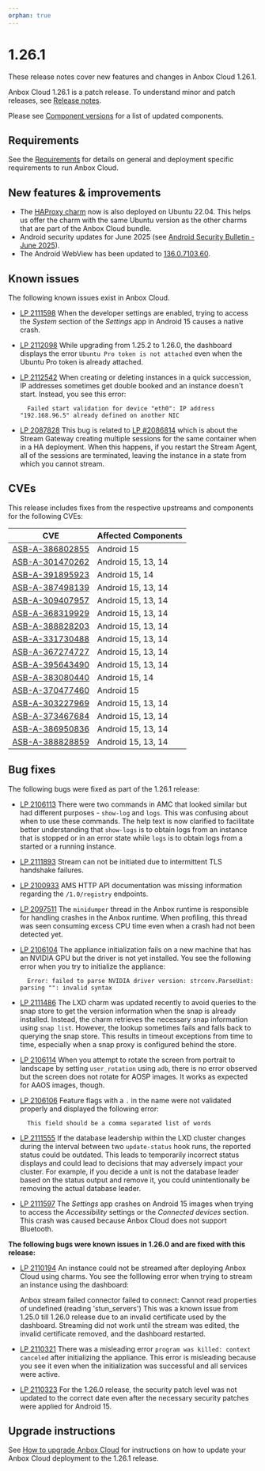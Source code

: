 ```yaml
---
orphan: true
---
```

# 1.26.1

These release notes cover new features and changes in Anbox Cloud 1.26.1.

Anbox Cloud 1.26.1 is a patch release. To understand minor and patch releases, see [Release notes](https://documentation.ubuntu.com/anbox-cloud/en/latest/reference/release-notes/release-notes).

Please see [Component versions](https://documentation.ubuntu.com/anbox-cloud/en/latest/reference/component-versions/) for a list of updated components.

## Requirements

See the [Requirements](https://documentation.ubuntu.com/anbox-cloud/en/latest/reference/requirements/) for details on general and deployment specific requirements to run Anbox Cloud.

## New features & improvements
* The [HAProxy charm](https://charmhub.io/haproxy) now is also deployed on Ubuntu 22.04. This helps us offer the charm with the same Ubuntu version as the other charms that are part of the Anbox Cloud bundle.<!--AC-3329-->
* Android security updates for June 2025 (see [Android Security Bulletin - June 2025](https://source.android.com/docs/security/bulletin/2025-06-01)).
* The Android WebView has been updated to [136.0.7103.60](https://chromereleases.googleblog.com/2025/04/chrome-for-android-update_29.html).<!--AC-3316-->

## Known issues

The following known issues exist in Anbox Cloud.

* [LP 2111598](https://bugs.launchpad.net/anbox-cloud/+bug/2111598) When the developer settings are enabled, trying to access the *System* section of the *Settings* app in Android 15 causes a native crash.
* [LP 2112098](https://bugs.launchpad.net/anbox-cloud/+bug/2112098) While upgrading from 1.25.2 to 1.26.0, the dashboard displays the error `Ubuntu Pro token is not attached` even when the Ubuntu Pro token is already attached.
* [LP 2112542](https://bugs.launchpad.net/anbox-cloud/+bug/2112542) When creating or deleting instances in a quick succession, IP addresses sometimes get double booked and an instance doesn't start. Instead, you see this error:

        Failed start validation for device "eth0": IP address "192.168.96.5" already defined on another NIC

* [LP 2087828](https://bugs.launchpad.net/anbox-cloud/+bug/2087828) This bug is related to [LP #2086814](https://bugs.launchpad.net/bugs/2086814) which is about the Stream Gateway creating multiple sessions for the same container when in a HA deployment. When this happens, if you restart the Stream Agent, all of the sessions are terminated, leaving the instance in a state from which you cannot stream.

## CVEs

This release includes fixes from the respective upstreams and components for the following CVEs:

| CVE | Affected Components |
|-----|---------------------|
| [ASB-A-386802855](https://osv.dev/vulnerability/ASB-A-386802855) | Android 15 |
| [ASB-A-301470262](https://osv.dev/vulnerability/ASB-A-301470262) | Android 15, 13, 14 |
| [ASB-A-391895923](https://osv.dev/vulnerability/ASB-A-391895923) | Android 15, 14 |
| [ASB-A-387498139](https://osv.dev/vulnerability/ASB-A-387498139) | Android 15, 13, 14 |
| [ASB-A-309407957](https://osv.dev/vulnerability/ASB-A-309407957) | Android 15, 13, 14 |
| [ASB-A-368319929](https://osv.dev/vulnerability/ASB-A-368319929) | Android 15, 13, 14 |
| [ASB-A-388828203](https://osv.dev/vulnerability/ASB-A-388828203) | Android 15, 13, 14 |
| [ASB-A-331730488](https://osv.dev/vulnerability/ASB-A-331730488) | Android 15, 13, 14 |
| [ASB-A-367274727](https://osv.dev/vulnerability/ASB-A-367274727) | Android 15, 13, 14 |
| [ASB-A-395643490](https://osv.dev/vulnerability/ASB-A-395643490) | Android 15, 13, 14 |
| [ASB-A-383080440](https://osv.dev/vulnerability/ASB-A-383080440) | Android 15, 14 |
| [ASB-A-370477460](https://osv.dev/vulnerability/ASB-A-370477460) | Android 15 |
| [ASB-A-303227969](https://osv.dev/vulnerability/ASB-A-303227969) | Android 15, 13, 14 |
| [ASB-A-373467684](https://osv.dev/vulnerability/ASB-A-373467684) | Android 15, 13, 14 |
| [ASB-A-386950836](https://osv.dev/vulnerability/ASB-A-386950836) | Android 15, 13, 14 |
| [ASB-A-388828859](https://osv.dev/vulnerability/ASB-A-388828859) | Android 15, 13, 14 |

## Bug fixes

The following bugs were fixed as part of the 1.26.1 release:

* [LP 2106113](https://bugs.launchpad.net/anbox-cloud/+bug/2106113) There were two commands in AMC that looked similar but had different purposes - `show-log` and `logs`. This was confusing about when to use these commands. The help text is now clarified to facilitate better understanding that `show-logs` is to obtain logs from an instance that is stopped or in an error state while `logs` is to obtain logs from a started or a running instance.<!--AC-3293-->
* [LP 2111893](https://bugs.launchpad.net/anbox-cloud/+bug/2111893) Stream can not be initiated due to intermittent TLS handshake failures.
* [LP 2100933](https://bugs.launchpad.net/anbox-cloud/+bug/2100933) AMS HTTP API documentation was missing information regarding the `/1.0/registry` endpoints.
* [LP 2097511](https://bugs.launchpad.net/anbox-cloud/+bug/2097511) The `minidumper` thread in the Anbox runtime is responsible for handling crashes in the Anbox runtime. When profiling, this thread was seen consuming excess CPU time even when a crash had not been detected yet.<!--AC-3330-->
* [LP 2106104](https://bugs.launchpad.net/anbox-cloud/+bug/2106104) The appliance initialization fails on a new machine that has an NVIDIA GPU but the driver is not yet installed. You see the following error when you try to initialize the appliance:<!--AC-3332-->

        Error: failed to parse NVIDIA driver version: strconv.ParseUint: parsing "": invalid syntax
* [LP 2111486](https://bugs.launchpad.net/anbox-cloud/+bug/2111486) The LXD charm was updated recently to avoid queries to the snap store to get the version information when the snap is already installed. Instead, the charm retrieves the necessary snap information using `snap list`.
However, the lookup sometimes fails and falls back to querying the snap store. This results in timeout exceptions from time to time, especially when a snap proxy is configured behind the store.<!--AC-3364-->
* [LP 2106114](https://bugs.launchpad.net/anbox-cloud/+bug/2106114) When you attempt to rotate the screen from portrait to landscape by setting `user_rotation` using `adb`, there is no error observed but the screen does not rotate for AOSP images. It works as expected for AAOS images, though.<!--AC-3370-->
* [LP 2106106](https://bugs.launchpad.net/anbox-cloud/+bug/2106106) Feature flags with a `.` in the name were not validated properly and displayed the following error:

        This field should be a comma separated list of words

* [LP 2111555](https://bugs.launchpad.net/anbox-cloud/+bug/2111555) If the database leadership within the LXD cluster changes during the interval between two `update-status` hook runs, the reported status could be outdated. 
This leads to temporarily incorrect status displays and could lead to decisions that may adversely impact your cluster. For example, if you decide a unit is not the database leader based on the status output and remove it, you could unintentionally be removing the actual database leader.
* [LP 2111597](https://bugs.launchpad.net/anbox-cloud/+bug/2111597) The *Settings* app crashes on Android 15 images when trying to access the *Accessibility* settings or the *Connected devices* section. This crash was caused because Anbox Cloud does not support Bluetooth.

**The following bugs were known issues in 1.26.0 and are fixed with this release:**

* [LP 2110194](https://bugs.launchpad.net/anbox-cloud/+bug/2110194) An instance could not be streamed after deploying Anbox Cloud using charms. You see the folllowing error when trying to stream an instance using the dashboard:<!--AC-3335-->

    Anbox stream failed
    connector failed to connect: Cannot read properties of undefined (reading 'stun_servers')
This was a known issue from 1.25.0 till 1.26.0 release due to an invalid certificate used by the dashboard. Streaming did not work until the stream was edited, the invalid certificate removed, and the dashboard restarted.
* [LP 2110321](https://bugs.launchpad.net/anbox-cloud/+bug/2110321) There was a misleading error `program was killed: context canceled` after initializing the appliance. This error is misleading because you see it even when the initialization was successful and all services were active.<!--AC-3371-->
* [LP 2110323](https://bugs.launchpad.net/anbox-cloud/+bug/2110323) For the 1.26.0 release, the security patch level was not updated to the correct date even after the necessary security patches were applied for Android 15.

## Upgrade instructions

See [How to upgrade Anbox Cloud](https://documentation.ubuntu.com/anbox-cloud/en/latest/howto/update/upgrade-anbox/#howto-upgrade-anbox-cloud) for instructions on how to update your Anbox Cloud deployment to the 1.26.1 release.
